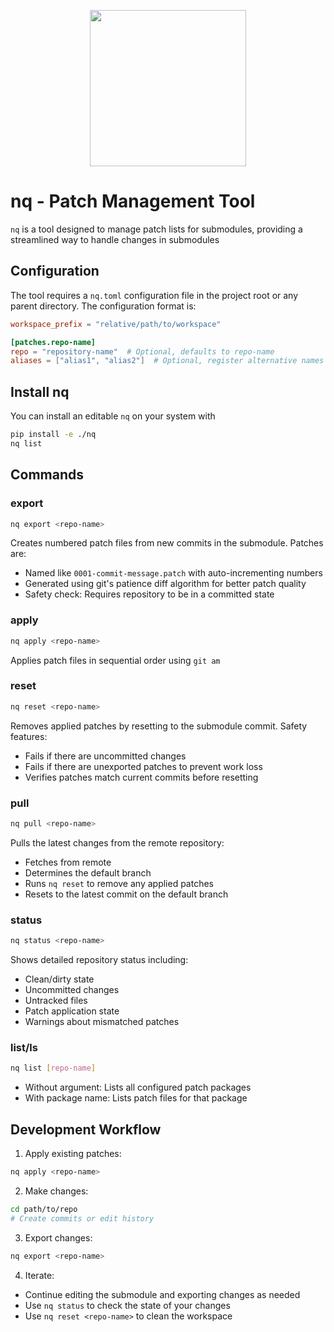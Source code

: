 <p align="center">
  <img src="https://github.com/user-attachments/assets/78a3cbcf-8e8c-4c23-b83b-33b44711ef3c" width=250/>
</p>

# nq - Patch Management Tool

`nq` is a tool designed to manage patch lists for submodules, providing a streamlined way to handle changes in submodules

## Configuration

The tool requires a `nq.toml` configuration file in the project root or any parent directory. The configuration format is:

```toml
workspace_prefix = "relative/path/to/workspace"

[patches.repo-name]
repo = "repository-name"  # Optional, defaults to repo-name
aliases = ["alias1", "alias2"]  # Optional, register alternative names for this repo when using the CLI
```

## Install nq
You can install an editable `nq` on your system with
```bash
pip install -e ./nq
nq list
```

## Commands

### export
```bash
nq export <repo-name>
```
Creates numbered patch files from new commits in the submodule. Patches are:
- Named like `0001-commit-message.patch` with auto-incrementing numbers
- Generated using git's patience diff algorithm for better patch quality
- Safety check: Requires repository to be in a committed state

### apply
```bash
nq apply <repo-name>
```
Applies patch files in sequential order using `git am`

### reset
```bash
nq reset <repo-name>
```
Removes applied patches by resetting to the submodule commit. Safety features:
- Fails if there are uncommitted changes
- Fails if there are unexported patches to prevent work loss
- Verifies patches match current commits before resetting

### pull
```bash
nq pull <repo-name>
```
Pulls the latest changes from the remote repository:
- Fetches from remote
- Determines the default branch
- Runs `nq reset` to remove any applied patches
- Resets to the latest commit on the default branch

### status
```bash
nq status <repo-name>
```
Shows detailed repository status including:
- Clean/dirty state
- Uncommitted changes
- Untracked files
- Patch application state
- Warnings about mismatched patches

### list/ls
```bash
nq list [repo-name]
```
- Without argument: Lists all configured patch packages
- With package name: Lists patch files for that package

## Development Workflow

1. Apply existing patches:
```bash
nq apply <repo-name>
```

2. Make changes:
```bash
cd path/to/repo
# Create commits or edit history
```

3. Export changes:
```bash
nq export <repo-name>
```

4. Iterate:
- Continue editing the submodule and exporting changes as needed
- Use `nq status` to check the state of your changes
- Use `nq reset <repo-name>` to clean the workspace
